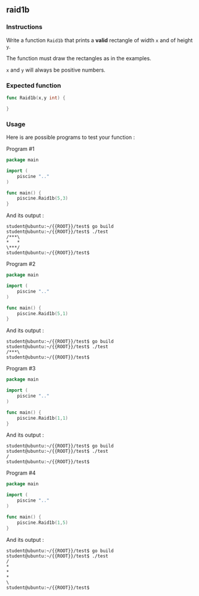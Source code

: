 ## raid1b

### Instructions

Write a function `Raid1b` that prints a **valid** rectangle of width `x` and of height `y`.

The function must draw the rectangles as in the examples.

`x` and `y` will always be positive numbers.

### Expected function

```go
func Raid1b(x,y int) {

}
```

### Usage

Here is are possible programs to test your function :

Program #1

```go
package main

import (
	piscine ".."
)

func main() {
	piscine.Raid1b(5,3)
}
```

And its output :

```console
student@ubuntu:~/{{ROOT}}/test$ go build
student@ubuntu:~/{{ROOT}}/test$ ./test
/***\
*   *
\***/
student@ubuntu:~/{{ROOT}}/test$
```

Program #2

```go
package main

import (
	piscine ".."
)

func main() {
	piscine.Raid1b(5,1)
}
```

And its output :

```console
student@ubuntu:~/{{ROOT}}/test$ go build
student@ubuntu:~/{{ROOT}}/test$ ./test
/***\
student@ubuntu:~/{{ROOT}}/test$
```

Program #3

```go
package main

import (
	piscine ".."
)

func main() {
	piscine.Raid1b(1,1)
}
```

And its output :

```console
student@ubuntu:~/{{ROOT}}/test$ go build
student@ubuntu:~/{{ROOT}}/test$ ./test
/
student@ubuntu:~/{{ROOT}}/test$
```

Program #4

```go
package main

import (
	piscine ".."
)

func main() {
	piscine.Raid1b(1,5)
}
```

And its output :

```console
student@ubuntu:~/{{ROOT}}/test$ go build
student@ubuntu:~/{{ROOT}}/test$ ./test
/
*
*
*
\
student@ubuntu:~/{{ROOT}}/test$
```
